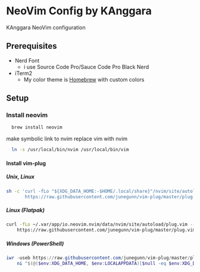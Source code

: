 # NeoVim Config by KAnggara

KAnggara NeoVim configuration

## Prerequisites

- Nerd Font
  - i use Source Code Pro/Sauce Code Pro Black Nerd
- iTerm2
  - My color theme is [Homebrew](/addons/KAnggara.json) with custom colors

## Setup

### Install neovim

```bash
  brew install neovim
```

make symbolic link to nvim replace vim with nvim

```bash
  ln -s /usr/local/bin/nvim /usr/local/bin/vim
```

#### Install vim-plug

##### Unix, Linux

```sh
sh -c 'curl -fLo "${XDG_DATA_HOME:-$HOME/.local/share}"/nvim/site/autoload/plug.vim --create-dirs \
       https://raw.githubusercontent.com/junegunn/vim-plug/master/plug.vim'
```

##### Linux (Flatpak)

```sh
curl -fLo ~/.var/app/io.neovim.nvim/data/nvim/site/autoload/plug.vim --create-dirs \
    https://raw.githubusercontent.com/junegunn/vim-plug/master/plug.vim
```

##### Windows (PowerShell)

```powershell
iwr -useb https://raw.githubusercontent.com/junegunn/vim-plug/master/plug.vim |`
    ni "$(@($env:XDG_DATA_HOME, $env:LOCALAPPDATA)[$null -eq $env:XDG_DATA_HOME])/nvim-data/site/autoload/plug.vim" -Force
```
